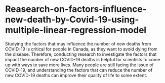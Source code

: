 # Reasearch-on-factors-influence-new-death-by-Covid-19-using-multiple-linear-regression-model


Studying the factors that may influence the number of new deaths from COVID-19 is critical for people in Canada, as they want to avoid dying from the disease. Therefore, conducting research to investigate the factors that impact the number of new COVID-19 deaths is helpful for scientists to come up with ways to save more lives. Many people are still facing the issue of COVID-19, and understanding the factors that can reduce the number of new COVID-19 deaths can improve their quality of life to some extent.
